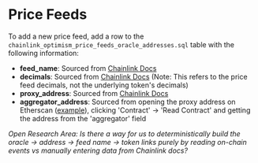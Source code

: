 # Price Feeds

To add a new price feed, add a row to the `chainlink_optimism_price_feeds_oracle_addresses.sql` table with the following information:
- **feed_name**: Sourced from [Chainlink Docs](https://docs.chain.link/docs/optimism-price-feeds/)
- **decimals**: Sourced from [Chainlink Docs](https://docs.chain.link/docs/optimism-price-feeds/) (Note: This refers to the price feed decimals, not the underlying token's decimals)
- **proxy_address**: Sourced from [Chainlink Docs](https://docs.chain.link/docs/optimism-price-feeds/)
- **aggregator_address**: Sourced from opening the proxy address on Etherscan ([example](https://optimistic.etherscan.io/address/0x338ed6787f463394D24813b297401B9F05a8C9d1#readContract)), clicking 'Contract' -> 'Read Contract' and getting the address from the 'aggregator' field

*Open Research Area: Is there a way for us to deterministically build the oracle -> address -> feed name -> token links purely by reading on-chain events vs manually entering data from Chainlink docs?*
